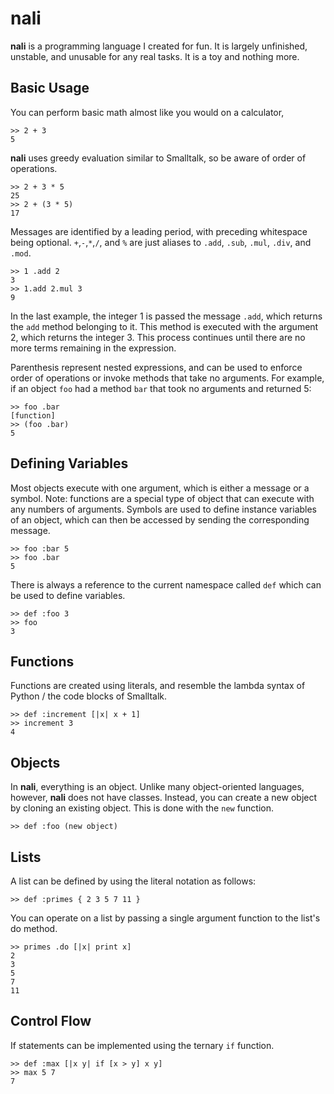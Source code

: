 # nali

**nali** is a programming language I created for fun. It is largely unfinished,
unstable, and unusable for any real tasks. It is a toy and nothing more.

## Basic Usage

You can perform basic math almost like you would on a calculator,

```
>> 2 + 3
5
```

**nali** uses greedy evaluation similar to Smalltalk, so be aware of order of
operations.

```
>> 2 + 3 * 5
25
>> 2 + (3 * 5)
17
```

Messages are identified by a leading period, with preceding whitespace being
optional. `+`,`-`,`*`,`/`, and `%` are just aliases to `.add`, `.sub`, `.mul`,
`.div`, and `.mod`.

```
>> 1 .add 2
3
>> 1.add 2.mul 3
9
```

In the last example, the integer 1 is passed the message `.add`, which returns
the `add` method belonging to it. This method is executed with the argument 2,
which returns the integer 3. This process continues until there are no more
terms remaining in the expression.

Parenthesis represent nested expressions, and can be used to enforce order of
operations or invoke methods that take no arguments. For example, if an object
`foo` had a method `bar` that took no arguments and returned 5:

```
>> foo .bar
[function]
>> (foo .bar)
5
```

## Defining Variables

Most objects execute with one argument, which is either a message or a symbol.
Note: functions are a special type of object that can execute with any numbers
of arguments. Symbols are used to define instance variables of an object, which
can then be accessed by sending the corresponding message.

```
>> foo :bar 5
>> foo .bar
5
```

There is always a reference to the current namespace called `def` which can be
used to define variables.

```
>> def :foo 3
>> foo
3
```

## Functions

Functions are created using literals, and resemble the lambda syntax of Python /
the code blocks of Smalltalk.

```
>> def :increment [|x| x + 1]
>> increment 3
4
```

## Objects

In **nali**, everything is an object. Unlike many object-oriented languages,
however, **nali** does not have classes. Instead, you can create a new object by
cloning an existing object. This is done with the `new` function.

```
>> def :foo (new object)
```

## Lists

A list can be defined by using the literal notation as follows:

```
>> def :primes { 2 3 5 7 11 }
```

You can operate on a list by passing a single argument function to the list's
do method.

```
>> primes .do [|x| print x]
2
3
5
7
11
```

## Control Flow

If statements can be implemented using the ternary `if` function.

```
>> def :max [|x y| if [x > y] x y]
>> max 5 7
7
```
